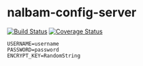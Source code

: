 # nalbam-config-server

[![Build Status](https://travis-ci.org/nalbam/nalbam-config-server.svg?branch=master)](https://travis-ci.org/nalbam/nalbam-config-server) 
[![Coverage Status](https://coveralls.io/repos/nalbam/nalbam-config-server/badge.svg?branch=master)](https://coveralls.io/r/nalbam/nalbam-config-server)

```
USERNAME=username
PASSWORD=password
ENCRYPT_KEY=RandomString
```
